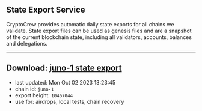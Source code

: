## State Export Service
CryptoCrew provides automatic daily state exports for all chains we validate. State export files can be used as genesis files and are a snapshot of the current blockchain state, including all validators, accounts, balances and delegations.

---
**Download: [juno-1 state export](https://dl.ccvalidators.com/SERVICE/juno/juno-1_export_10467044.json)**
---

- last updated: Mon Oct 02 2023 13:23:45
- chain id: `juno-1`
- export height: `10467044`
- use for: airdrops, local tests, chain recovery
